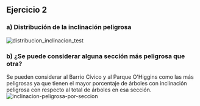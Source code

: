 ## Ejercicio 2
### a) Distribución de la inclinación peligrosa
![distribucion_inclinacion_test](https://github.com/lucianomasuelli/ia-uncuyo-2023/assets/83616746/111a4cc0-1f3c-476c-bf9b-ab72644e3916)

### b) ¿Se puede considerar alguna sección más peligrosa que otra?
Se pueden considerar al Barrio Cívico y al Parque O'Higgins como las más peligrosas ya que tienen el mayor porcentaje de árboles con inclinación peligrosa con respecto al 
total de árboles en esa sección.
![inclinacion-peligrosa-por-seccion](https://github.com/lucianomasuelli/ia-uncuyo-2023/assets/83616746/174be7a9-e77f-4624-924e-91a1c518ded6)
